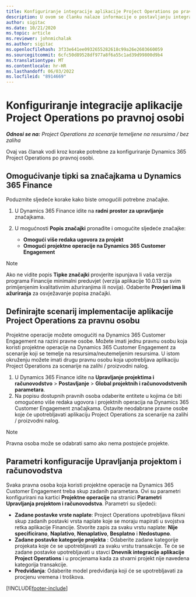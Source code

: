 ```yaml
---
title: Konfiguriranje integracije aplikacije Project Operations po pravnoj osobi
description: U ovom se članku nalaze informacije o postavljanju integracije pravne osobe u projektne operacije.
author: sigitac
ms.date: 10/21/2020
ms.topic: article
ms.reviewer: johnmichalak
ms.author: sigitac
ms.openlocfilehash: 3f33e641ee0932655282618c99a26e2603660059
ms.sourcegitcommit: 6cfc50d89528df977a8f6a55c1ad39d99800d9b4
ms.translationtype: MT
ms.contentlocale: hr-HR
ms.lasthandoff: 06/03/2022
ms.locfileid: "8914669"
---
```

# <a name="configure-project-operations-integration-per-legal-entity"></a>Konfiguriranje integracije aplikacije Project Operations po pravnoj osobi 

_**Odnosi se na:** Project Operations za scenarije temeljene na resursima / bez zaliha_

Ovaj vas članak vodi kroz korake potrebne za konfiguriranje Dynamics 365 Project Operations po pravnoj osobi.

## <a name="enable-feature-keys-in-dynamics-365-finance"></a>Omogućivanje tipki sa značajkama u Dynamics 365 Finance

Poduzmite sljedeće korake kako biste omogućili potrebne značajke.

1. U Dynamics 365 Finance idite na **radni prostor za upravljanje** značajkama.
2. U mogućnosti **Popis značajki** pronađite i omogućite sljedeće značajke:
  
    - **Omogući više redaka ugovora za projekt**
    - **Omogući projektne operacije na Dynamics 365 Customer Engagement**

> [!NOTE]
> Ako ne vidite popis **Tipke značajki** provjerite ispunjava li vaša verzija programa Financije minimalni preduvjet (verzija aplikacije 10.0.13 sa svim primijenjenim kvalitativnim ažuriranjima ili novija). Odaberite **Provjeri ima li ažuriranja** za osvježavanje popisa značajki.

## <a name="define-the-project-operations-deployment-scenario-for-a-legal-entity"></a>Definirajte scenarij implementacije aplikacije Project Operations za pravnu osobu

Projektne operacije možete omogućiti na Dynamics 365 Customer Engagement na razini pravne osobe. Možete imati jednu pravnu osobu koja koristi projektne operacije na Dynamics 365 Customer Engagement za scenarije koji se temelje na resursima/neutemeljenim resursima. U istom okruženju možete imati drugu pravnu osobu koja upotrebljava aplikaciju Project Operations za scenarije na zalihi / proizvodni nalog.

1. U Dynamics 365 Finance idite na **Upravljanje projektima i računovodstvo** > **Postavljanje** > **Global projektnih i računovodstvenih parametara**.
2. Na popisu dostupnih pravnih osoba odaberite entitete u kojima će biti omogućeno više redaka ugovora i projektnih operacija na Dynamics 365 Customer Engagement značajkama. Ostavite neodabrane pravne osobe koje će upotrebljavati aplikaciju Project Operations za scenarije na zalihi / proizvodni nalog.

> [!NOTE]
> Pravna osoba može se odabrati samo ako nema postojeće projekte.

## <a name="configure-project-management-and-accounting-parameters"></a>Parametri konfiguracije Upravljanja projektom i računovodstva

Svaka pravna osoba koja koristi projektne operacije na Dynamics 365 Customer Engagement treba skup zadanih parametara. Ovi su parametri konfigurirani na kartici **Projektne operacije** na stranici **Parametri Upravljanja projektom i računovodstva**. Parametri su sljedeći:

  - **Zadane postavke vrste naplate**: Project Operations upotrebljava fiksni skup zadanih postavki vrsta naplate koje se moraju mapirati u svojstva retka aplikacije Financije. Stvorite zapis za svaku vrstu naplate: **Nije specificirano**, **Naplativo**, **Nenaplativo**, **Besplatno** i **Nedostupno**.
  - **Zadane postavke kategorije projekta** : Odaberite zadane kategorije projekata koje će se upotrebljavati za svaku vrstu transakcije. Te će se zadane postavke upotrebljavati u stavci **Dnevnik integracije aplikacije Project Operations** i u procjenama kada za stvarni projekt nije navedena kategorija transakcije.
  - **Predviđanja**: Odaberite model predviđanja koji će se upotrebljavati za procjenu vremena i troškova.


[!INCLUDE[footer-include](../includes/footer-banner.md)]